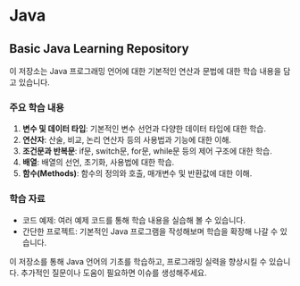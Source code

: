 # Java
## Basic Java Learning Repository

이 저장소는 Java 프로그래밍 언어에 대한 기본적인 연산과 문법에 대한 학습 내용을 담고 있습니다.

### 주요 학습 내용
1. **변수 및 데이터 타입**: 기본적인 변수 선언과 다양한 데이터 타입에 대한 학습.
2. **연산자**: 산술, 비교, 논리 연산자 등의 사용법과 기능에 대한 이해.
3. **조건문과 반복문**: if문, switch문, for문, while문 등의 제어 구조에 대한 학습.
4. **배열**: 배열의 선언, 초기화, 사용법에 대한 학습.
5. **함수(Methods)**: 함수의 정의와 호출, 매개변수 및 반환값에 대한 이해.

### 학습 자료
- 코드 예제: 여러 예제 코드를 통해 학습 내용을 실습해 볼 수 있습니다.
- 간단한 프로젝트: 기본적인 Java 프로그램을 작성해보며 학습을 확장해 나갈 수 있습니다.

이 저장소를 통해 Java 언어의 기초를 학습하고, 프로그래밍 실력을 향상시킬 수 있습니다. 추가적인 질문이나 도움이 필요하면 이슈를 생성해주세요.
